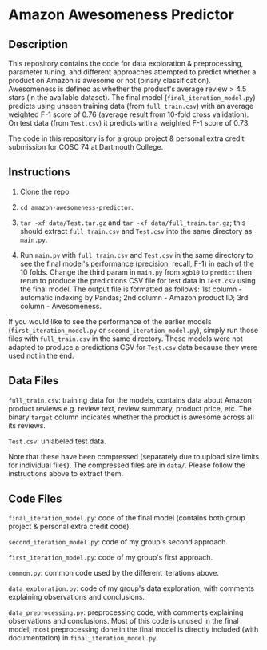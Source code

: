 # Amazon Awesomeness Predictor

## Description
This repository contains the code for data exploration & preprocessing, parameter tuning, and different approaches attempted to predict whether a product on Amazon is awesome or not (binary classification). Awesomeness is defined as whether the product's average review > 4.5 stars (in the available dataset). The final model (`final_iteration_model.py`) predicts using unseen training data (from `full_train.csv`) with an average weighted F-1 score of 0.76 (average result from 10-fold cross validation). On test data (from `Test.csv`) it predicts with a weighted F-1 score of 0.73.

The code in this repository is for a group project & personal extra credit submission for COSC 74 at Dartmouth College.

## Instructions

1. Clone the repo.

2. `cd amazon-awesomeness-predictor`.

3. `tar -xf data/Test.tar.gz` and `tar -xf data/full_train.tar.gz`; this should extract `full_train.csv` and `Test.csv` into the same directory as `main.py`.

4. Run `main.py` with `full_train.csv` and `Test.csv` in the same directory to see the final model's performance (precision, recall, F-1) in each of the 10 folds. Change the third param in `main.py` from `xgb10` to `predict` then rerun to produce the predictions CSV file for test data in `Test.csv` using the final model. The output file is formatted as follows: 1st column - automatic indexing by Pandas; 2nd column - Amazon product ID; 3rd column - Awesomeness.

If you would like to see the performance of the earlier models (`first_iteration_model.py` or `second_iteration_model.py`), simply run those files with `full_train.csv` in the same directory. These models were not adapted to produce a predictions CSV for `Test.csv` data because they were used not in the end.

## Data Files

`full_train.csv`: training data for the models, contains data about Amazon product reviews e.g. review text, review summary, product price, etc. The binary `target` column indicates whether the product is awesome across all its reviews.

`Test.csv`: unlabeled test data.

Note that these have been compressed (separately due to upload size limits for individual files). The compressed files are in `data/`. Please follow the instructions above to extract them.

## Code Files

`final_iteration_model.py`: code of the final model (contains both group project & personal extra credit code).

`second_iteration_model.py`: code of my group's second approach.

`first_iteration_model.py`: code of my group's first approach.

`common.py`: common code used by the different iterations above.

`data_exploration.py`: code of my group's data exploration, with comments explaining observations and conclusions.

`data_preprocessing.py`: preprocessing code, with comments explaining observations and conclusions. Most of this code is unused in the final model; most preprocessing done in the final model is directly included (with documentation) in `final_iteration_model.py`.
